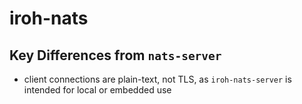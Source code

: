 # iroh-nats

## Key Differences from `nats-server`

- client connections are plain-text, not TLS, as `iroh-nats-server` is intended for local or embedded use
